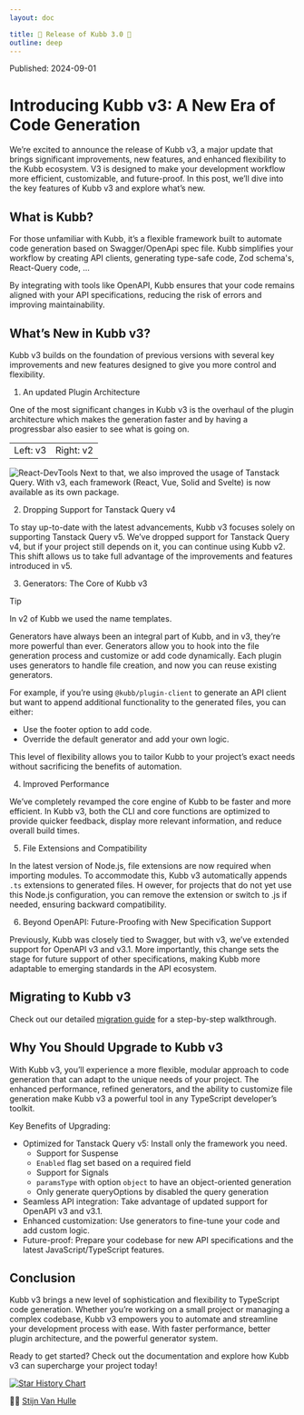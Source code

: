 ```yaml
---
layout: doc

title: 🎉 Release of Kubb 3.0 🎉
outline: deep
---
```


<script >
globalThis.confetti?.({
  particleCount: 100,
  spread: 100,
  origin: { y: 0.5 },
})

globalThis.addEventListener?.("load", (event) => {
  setTimeout(()=>{
    globalThis.confetti?.({
      particleCount: 100,
      spread: 100,
      origin: { y: 0.5 },
    })
  },1000)
});
</script>

Published: 2024-09-01

# Introducing Kubb v3: A New Era of Code Generation

We’re excited to announce the release of Kubb v3, a major update that brings significant improvements, new features, and enhanced flexibility to the Kubb ecosystem. V3 is designed to make your development workflow more efficient, customizable, and future-proof.
In this post, we’ll dive into the key features of Kubb v3 and explore what’s new.

## What is Kubb?
For those unfamiliar with Kubb, it’s a flexible framework built to automate code generation based on Swagger/OpenApi spec file. Kubb simplifies your workflow by creating API clients, generating type-safe code, Zod schema's, React-Query code, ...

By integrating with tools like OpenAPI, Kubb ensures that your code remains aligned with your API specifications, reducing the risk of errors and improving maintainability.

## What’s New in Kubb v3?
Kubb v3 builds on the foundation of previous versions with several key improvements and new features designed to give you more control and flexibility.

1. An updated Plugin Architecture

One of the most significant changes in Kubb v3 is the overhaul of the plugin architecture which makes the generation faster and by having a progressbar also easier to see what is going on.

|          |           |
|---------:|:----------|
| Left: v3 | Right: v2 |

![React-DevTools](../screenshots/cli-speed.gif)
Next to that, we also improved the usage of Tanstack Query. With v3, each framework (React, Vue, Solid and Svelte) is now available as its own package.


2. Dropping Support for Tanstack Query v4

To stay up-to-date with the latest advancements, Kubb v3 focuses solely on supporting Tanstack Query v5. We’ve dropped support for Tanstack Query v4, but if your project still depends on it, you can continue using Kubb v2.
This shift allows us to take full advantage of the improvements and features introduced in v5.

3. Generators: The Core of Kubb v3


> [!TIP]
> In v2 of Kubb we used the name templates.

Generators have always been an integral part of Kubb, and in v3, they’re more powerful than ever.
Generators allow you to hook into the file generation process and customize or add code dynamically.
Each plugin uses generators to handle file creation, and now you can reuse existing generators.

For example, if you’re using `@kubb/plugin-client` to generate an API client but want to append additional functionality to the generated files, you can either:

- Use the footer option to add code.
- Override the default generator and add your own logic.

This level of flexibility allows you to tailor Kubb to your project’s exact needs without sacrificing the benefits of automation.

4. Improved Performance

We’ve completely revamped the core engine of Kubb to be faster and more efficient. In Kubb v3, both the CLI and core functions are optimized to provide quicker feedback, display more relevant information, and reduce overall build times.

5. File Extensions and Compatibility

In the latest version of Node.js, file extensions are now required when importing modules. To accommodate this, Kubb v3 automatically appends `.ts` extensions to generated files. H
owever, for projects that do not yet use this Node.js configuration, you can remove the extension or switch to .js if needed, ensuring backward compatibility.

6. Beyond OpenAPI: Future-Proofing with New Specification Support

Previously, Kubb was closely tied to Swagger, but with v3, we’ve extended support for OpenAPI v3 and v3.1.
More importantly, this change sets the stage for future support of other specifications, making Kubb more adaptable to emerging standards in the API ecosystem.

## Migrating to Kubb v3

Check out our detailed [migration guide](/migration-guide) for a step-by-step walkthrough.

## Why You Should Upgrade to Kubb v3
With Kubb v3, you’ll experience a more flexible, modular approach to code generation that can adapt to the unique needs of your project.
The enhanced performance, refined generators, and the ability to customize file generation make Kubb v3 a powerful tool in any TypeScript developer’s toolkit.

Key Benefits of Upgrading:

- Optimized for Tanstack Query v5: Install only the framework you need.
  - Support for Suspense
  - `Enabled` flag set based on a required field
  - Support for Signals
  - `paramsType` with option `object` to have an object-oriented generation
  - Only generate queryOptions by disabled the query generation
- Seamless API integration: Take advantage of updated support for OpenAPI v3 and v3.1.
- Enhanced customization: Use generators to fine-tune your code and add custom logic.
- Future-proof: Prepare your codebase for new API specifications and the latest JavaScript/TypeScript features.

## Conclusion
Kubb v3 brings a new level of sophistication and flexibility to TypeScript code generation. Whether you’re working on a small project or managing a complex codebase, Kubb v3 empowers you to automate and streamline your development process with ease.
With faster performance, better plugin architecture, and the powerful generator system.

Ready to get started? Check out the documentation and explore how Kubb v3 can supercharge your project today!

<a href="https://star-history.com/#kubb-labs/kubb&Date">
  <picture>
    <source media="(prefers-color-scheme: dark)" srcset="https://api.star-history.com/svg?repos=kubb-labs/kubb&type=Date&theme=dark" />
    <source media="(prefers-color-scheme: light)" srcset="https://api.star-history.com/svg?repos=kubb-labs/kubb&type=Date" />
    <img alt="Star History Chart" src="https://api.star-history.com/svg?repos=kubb-labs/kubb&type=Date" />
  </picture>
</a>

👋🏽 [Stijn Van Hulle](https://twitter.com/stijnvanhulle)
